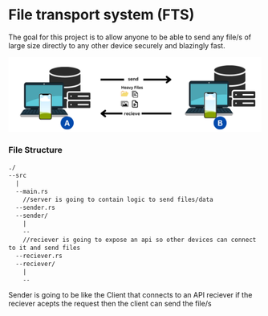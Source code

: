 # File transport system (FTS)
The goal for this project is to allow anyone to be able to send any file/s of large size directly to any other device securely and blazingly fast.

![alt text](fts.png)

### File Structure
```
./
--src
  |
  --main.rs
    //server is going to contain logic to send files/data 
  --sender.rs        
  --sender/
    |
    --
    //reciever is going to expose an api so other devices can connect to it and send files
  --reciever.rs  
  --reciever/       
    |
    --
```

<p>
    Sender is going to be like the Client that connects to an API reciever
    if the reciever acepts the request then the client can send the file/s
</p>